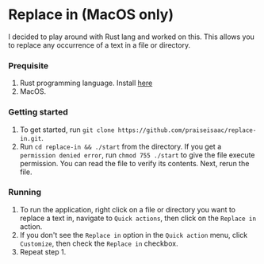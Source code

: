 # Replace in (MacOS only)

I decided to play around with Rust lang and worked on this.
This allows you to replace any occurrence of a text in a file or directory.

### Prequisite
1. Rust programming language. Install [here](https://www.rust-lang.org/learn/get-started)
2. MacOS.

### Getting started
1. To get started, run `git clone https://github.com/praiseisaac/replace-in.git`.
2. Run `cd replace-in && ./start` from the directory. If you get a `permission denied error`, run `chmod 755 ./start` to give the file execute permission. You can read the file to verify its contents. Next, rerun the file.

### Running
1. To run the application, right click on a file or directory you want to replace a text in, navigate to `Quick actions`, then click on the `Replace in` action.
2. If you don't see the `Replace in` option in the `Quick action` menu, click `Customize`, then check the `Replace in` checkbox.
3. Repeat step 1.
